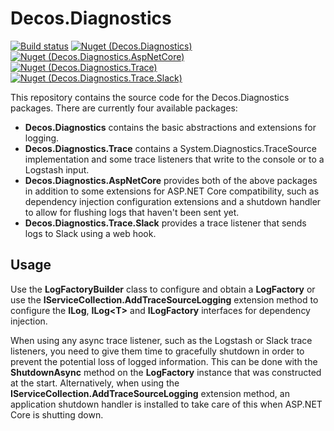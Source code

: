 Decos.Diagnostics
=================

[![Build status](https://dev.azure.com/decos/Decos%20Core/_apis/build/status/Decos.Diagnostics)](https://dev.azure.com/decos/Decos%20Core/_build/latest?definitionId=225)
[![Nuget (Decos.Diagnostics)](https://img.shields.io/nuget/vpre/Decos.Diagnostics.svg?label=Decos.Diagnostics)](https://www.nuget.org/packages/Decos.Diagnostics/)
[![Nuget (Decos.Diagnostics.AspNetCore)](https://img.shields.io/nuget/vpre/Decos.Diagnostics.AspNetCore.svg?label=Decos.Diagnostics.AspNetCore)](https://www.nuget.org/packages/Decos.Diagnostics.AspNetCore/)
[![Nuget (Decos.Diagnostics.Trace)](https://img.shields.io/nuget/vpre/Decos.Diagnostics.Trace.svg?label=Decos.Diagnostics.Trace)](https://www.nuget.org/packages/Decos.Diagnostics.Trace/)
[![Nuget (Decos.Diagnostics.Trace.Slack)](https://img.shields.io/nuget/vpre/Decos.Diagnostics.Trace.Slack.svg?label=Decos.Diagnostics.Trace.Slack)](https://www.nuget.org/packages/Decos.Diagnostics.Trace.Slack/)

This repository contains the source code for the Decos.Diagnostics packages. There are currently four available packages:

- **Decos.Diagnostics** contains the basic abstractions and extensions for logging.
- **Decos.Diagnostics.Trace** contains a System.Diagnostics.TraceSource implementation and some trace listeners that write to the console or to a Logstash input.
- **Decos.Diagnostics.AspNetCore** provides both of the above packages in addition to some extensions for ASP.NET Core compatibility, such as dependency injection configuration extensions and a shutdown handler to allow for flushing logs that haven't been sent yet.
- **Decos.Diagnostics.Trace.Slack** provides a trace listener that sends logs to Slack using a web hook.

Usage
-----

Use the **LogFactoryBuilder** class to configure and obtain a **LogFactory** or use the **IServiceCollection.AddTraceSourceLogging** extension method to configure the **ILog**, **ILog&lt;T&gt;** and **ILogFactory** interfaces for dependency injection.

When using any async trace listener, such as the Logstash or Slack trace listeners, you need to give them time to gracefully shutdown in order to prevent the potential loss of logged information. This can be done with the **ShutdownAsync** method on the **LogFactory** instance that was constructed at the start. Alternatively, when using the **IServiceCollection.AddTraceSourceLogging** extension method, an application shutdown handler is installed to take care of this when ASP.NET Core is shutting down.
